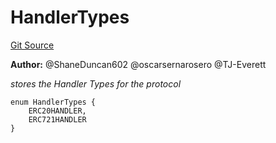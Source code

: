 # HandlerTypes
[Git Source](https://github.com/thrackle-io/tron/blob/7030db34eb7187742ede73deed40ef4d7dddaa1b/src/client/token/HandlerTypeEnum.sol)

**Author:**
@ShaneDuncan602 @oscarsernarosero @TJ-Everett

*stores the Handler Types for the protocol*


```solidity
enum HandlerTypes {
    ERC20HANDLER,
    ERC721HANDLER
}
```

